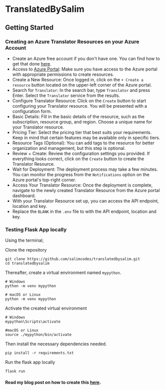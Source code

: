 # TranslatedBySalim

## Getting Started

### Creating an Azure Translator Resources on your Azure Account

- Create an Azure free account if you don't have one. You can find how to get that done [here](https://azure.microsoft.com/en-us/free).
- Access to [Azure Portal](https://portal.azure.com/): Make sure you have access to the Azure portal with appropriate permissions to create resources.
- Create a New Resource: Once logged in, click on the `+ Create a resource` button located on the upper-left corner of the Azure portal.
- Search for `Translator`: In the search bar, type `Translator` and press Enter. Select the `Translator` service from the results.
- Configure Translator Resource: Click on the `Create` button to start configuring your Translator resource. You will be presented with a configuration form.
- Basic Details: Fill in the basic details of the resource, such as the subscription, resource group, and region. Choose a unique name for your Translator resource.
- Pricing Tier: Select the pricing tier that best suits your requirements. Keep in mind that certain features may be available only in specific tiers.
- Resource Tags (Optional): You can add tags to the resource for better organization and management, but this step is optional.
- Review + Create: Review the configuration settings you provided. If everything looks correct, click on the `Create` button to create the Translator Resource.
- Wait for Deployment: The deployment process may take a few minutes. You can monitor the progress from the `Notifications` option on the Azure portal's top-right corner.
- Access Your Translator Resource: Once the deployment is complete, navigate to the newly created Translator Resource from the Azure portal dashboard.
- With your Translator Resource set up, you can access the API endpoint, location and key.
- Replace the `BLANK` in the `.env` file to with the API endpoint, location and key.


### Testing Flask App locally

Using the terminal;

Clone the repository

```
git clone https://github.com/salimcodes/translatedbysalim.git
cd translatedbysalim
```


Thereafter, create a virtual environment named `mypython`.

```
# Windows
python -m venv mypython

# macOS or Linux
python -m venv mypython
```

Activate the created virtual environment
```
# Windows
mypython\Scripts\activate

#macOS or Linux
source ./mypython/bin/activate
```

Then install the necessary dependencies needed.

``` 
pip install -r requirements.txt
```

Run the flask app locally

```
flask run
```

#### Read my blog post on how to create this [here](https://salimcodes.hashnode.dev/one-line-of-code-at-a-time-how-i-built-an-ai-web-translator-app-with-azure-cognitive-services-and-flask).

